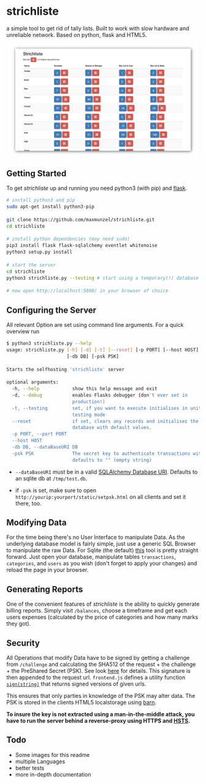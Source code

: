 # strichliste
a simple tool to get rid of tally lists. Built to work with slow hardware and unreliable network. Based on python, flask and HTML5.

[![Screenshot](https://raw.githubusercontent.com/maxmunzel/strichliste/master/.images/screenshot.png)]()

## Getting Started

To get *strichliste* up and running you need python3 (with pip) and [flask](http://flask.pocoo.org). 


```bash
# install python3 and pip
sudo apt-get install python3-pip

git clone https://github.com/maxmunzel/strichliste.git
cd strichliste

# install python dependencies (may need sudo)
pip3 install flask flask-sqlalchemy eventlet whitenoise
python3 setup.py install

# start the server
cd strichliste
python3 strichliste.py --testing # start using a temporary(!) database

# now open http://localhost:5000/ in your browser of choice
```

## Configuring the Server

All relevant Option are set using command line arguments. For a quick overview run
```bash
$ python3 strichliste.py --help
usage: strichliste.py [-h] [-d] [-t] [--reset] [-p PORT] [--host HOST]
                      [-db DB] [-psk PSK]

Starts the selfhosting 'strichliste' server

optional arguments:
  -h, --help            show this help message and exit
  -d, --debug           enables Flasks debugger (don't ever set in
                        production!)
  -t, --testing         set, if you want to execute initialises in unit
                        testing mode
  --reset               if set, clears any records and initialises the
                        database with default values.
  -p PORT, --port PORT
  --host HOST
  -db DB, --dataBaseURI DB
  -psk PSK              The secret key to authenticate transactions with.
                        defaults to "" (empty string)
```

* `--dataBaseURI`
must be in a valid [SQLAlchemy Database URI](http://docs.sqlalchemy.org/en/latest/core/engines.html#database-urls). 
Defaults to an sqlite db at `/tmp/test.db`.

* if `-psk` is set, make sure to open `http://yourip:yourport/static/setpsk.html` on all clients and set it there, too.

## Modifying Data 

For the time being there's no User Interface to manipulate Data. As the underlying database model is fairly simple,
just use a generic SQL Browser to manipulate the raw Data. For Sqlite (the default) [this](http://sqlitebrowser.org) tool is 
pretty straight forward. Just open your database, manipulate tables `transactions`, `categories`, and `users` as you wish 
(don't forget to apply your changes) and reload the page in your browser.

## Generating Reports

One of the convenient features of *strichliste* is the ability to quickly generate billing reports. Simply visit `/balances`, choose a timeframe and get
each users expenses (calculated by the price of categories and how many marks they got). 

## Security

All Operations that modify Data have to be signed by getting a challenge from `/challenge` and calculating the SHA512 
of the request + the challenge + the PreShared Secret (PSK). See look [here](https://github.com/maxmunzel/strichliste/blob/bde0d14f3ccb58be8fb7450f5a59c9f7e0f8d31e/strichliste/strichliste.py#L240)
for details. This signature is then appended to the request url. `frontend.js` defines a utility function [`sign(string)`](https://github.com/maxmunzel/strichliste/blob/bde0d14f3ccb58be8fb7450f5a59c9f7e0f8d31e/strichliste/static/frontend.js#L10)
that returns signed versions of given urls.

This ensures that only parties in knowledge of the PSK may alter data. The PSK is stored in the clients HTML5 localstorage using [barn](https://github.com/arokor/barn). 

**To insure the key is not extracted using a man-in-the-middle attack, you have to run the server behind a reverse-proxy using HTTPS and [HSTS](https://en.wikipedia.org/wiki/HTTP_Strict_Transport_Security).**

## Todo

* Some images for this readme
* multiple Languages
* better tests
* more in-depth documentation

